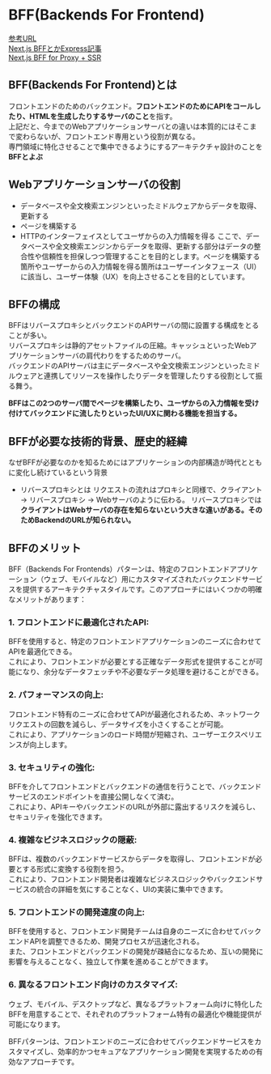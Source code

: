 # BFF(Backends For Frontend)

[参考URL](https://atmarkit.itmedia.co.jp/ait/articles/1803/12/news012.html)  
[Next.js BFFとかExpress記事](https://zenn.dev/peg/articles/1878a6d6661295)  
[Next.js BFF for Proxy + SSR](https://scrapbox.io/ebiken/Next.js_BFF_for_Proxy_+_SSR)  

## BFF(Backends For Frontend)とは

フロントエンドのためのバックエンド。**フロントエンドのためにAPIをコールしたり、HTMLを生成したりするサーバのこと**を指す。  
上記だと、今までのWebアプリケーションサーバとの違いは本質的にはそこまで変わらないが、フロントエンド専用という役割が異なる。  
専門領域に特化させることで集中できるようにするアーキテクチャ設計のことを**BFFとよぶ**

## Webアプリケーションサーバの役割

- データベースや全文検索エンジンといったミドルウェアからデータを取得、更新する
- ページを構築する
- HTTPのインターフェイスとしてユーザからの入力情報を得る
ここで、データベースや全文検索エンジンからデータを取得、更新する部分はデータの整合性や信頼性を担保しつつ管理することを目的とします。ページを構築する箇所やユーザーからの入力情報を得る箇所はユーザーインタフェース（UI）に該当し、ユーザー体験（UX）を向上させることを目的としています。


## BFFの構成

BFFはリバースプロキシとバックエンドのAPIサーバの間に設置する構成をとることが多い。  
リバースプロキシは静的アセットファイルの圧縮。キャッシュといったWebアプリケーションサーバの肩代わりをするためのサーバ。  
バックエンドのAPIサーバは主にデータベースや全文検索エンジンといったミドルウェアと連携してリソースを操作したりデータを管理したりする役割として振る舞う。

**BFFはこの2つのサーバ間でページを構築したり、ユーザからの入力情報を受け付けてバックエンドに流したりといったUI/UXに関わる機能を担当する。**

## BFFが必要な技術的背景、歴史的経緯

なぜBFFが必要なのかを知るためにはアプリケーションの内部構造が時代とともに変化し続けているという背景

- リバースプロキシとは
リクエストの流れはプロキシと同様で、クライアント → リバースプロキシ → Webサーバのように伝わる。
リバースプロキシでは**クライアントはWebサーバの存在を知らないという大きな違いがある。そのためBackendのURLが知られない。**

## BFFのメリット

BFF（Backends For Frontends）パターンは、特定のフロントエンドアプリケーション（ウェブ、モバイルなど）用にカスタマイズされたバックエンドサービスを提供するアーキテクチャスタイルです。このアプローチにはいくつかの明確なメリットがあります：

### 1. **フロントエンドに最適化されたAPI**:
BFFを使用すると、特定のフロントエンドアプリケーションのニーズに合わせてAPIを最適化できる。  
これにより、フロントエンドが必要とする正確なデータ形式を提供することが可能になり、余分なデータフェッチや不必要なデータ処理を避けることができる。

### 2. **パフォーマンスの向上**:
フロントエンド特有のニーズに合わせてAPIが最適化されるため、ネットワークリクエストの回数を減らし、データサイズを小さくすることが可能。  
これにより、アプリケーションのロード時間が短縮され、ユーザーエクスペリエンスが向上します。

### 3. **セキュリティの強化**:
BFFを介してフロントエンドとバックエンドの通信を行うことで、バックエンドサービスのエンドポイントを直接公開しなくて済む。  
これにより、APIキーやバックエンドのURLが外部に露出するリスクを減らし、セキュリティを強化できます。

### 4. **複雑なビジネスロジックの隠蔽**:
BFFは、複数のバックエンドサービスからデータを取得し、フロントエンドが必要とする形式に変換する役割を担う。  
これにより、フロントエンド開発者は複雑なビジネスロジックやバックエンドサービスの統合の詳細を気にすることなく、UIの実装に集中できます。

### 5. **フロントエンドの開発速度の向上**:
BFFを使用すると、フロントエンド開発チームは自身のニーズに合わせてバックエンドAPIを調整できるため、開発プロセスが迅速化される。  
また、フロントエンドとバックエンドの開発が疎結合になるため、互いの開発に影響を与えることなく、独立して作業を進めることができます。

### 6. **異なるフロントエンド向けのカスタマイズ**:
ウェブ、モバイル、デスクトップなど、異なるプラットフォーム向けに特化したBFFを用意することで、それぞれのプラットフォーム特有の最適化や機能提供が可能になります。

BFFパターンは、フロントエンドのニーズに合わせてバックエンドサービスをカスタマイズし、効率的かつセキュアなアプリケーション開発を実現するための有効なアプローチです。
